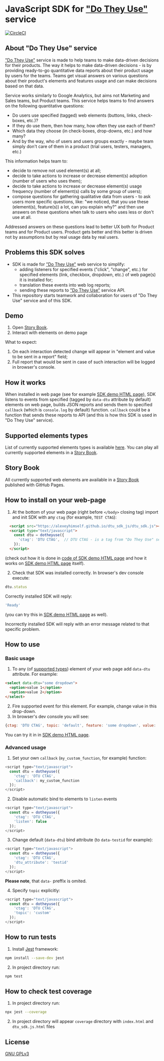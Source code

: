 # JavaScript SDK for ["Do They Use"](https://dotheyuse.com) service 
[![CircleCI](https://dl.circleci.com/status-badge/img/gh/alexeyhimself/dtu_sdk_js/tree/main.svg?style=shield)](https://dl.circleci.com/status-badge/redirect/gh/alexeyhimself/dtu_sdk_js/tree/main)

## About "Do They Use" service
["Do They Use"](https://dotheyuse.com) service is made to help teams to make data-driven decisions for their products. 
The way it helps to make data-driven decisions - is by providing ready-to-go quantitative data reports about their product usage by users for the teams. Teams get visual answers on various questions about their product's elements and features usage and can make decisions based on that data.

Service works similarly to Google Analytics, but aims not Marketing and Sales teams, but Product teams. This service helps teams to find answers on the following quantitative questions:
* Do users use specified (tagged) web elements (buttons, links, check-boxes, etc.)?
* If they do use them, then how many, how often they use each of them?
* Which data they choose (in check-boxes, drop-downs, etc.) and how many?
* And by the way, who of users and users groups exactly - maybe team simply don't care of them in a product (trial users, testers, managers, etc.)

This information helps team to:
* decide to remove not used element(s) at all;
* decide to take actions to increase or decrease element(s) adoption (number of users who uses them);
* decide to take actions to increase or decrease element(s) usage frequency (number of element(s) calls by some group of users);
* compose questions for gathering qualitative data from users - to ask users more specific questions, like: "we noticed, that you use these (element(s), feature(s)) a lot, can you explain why?" and then use answers on these questions when talk to users who uses less or don't use at all.

Addressed answers on these questions lead to better UX both for Product teams and for Product users. Product gets better and this better is driven not by assumptions but by real usage data by real users.

## Problems this SDK solves
* SDK is made for ["Do They Use"](https://dotheyuse.com) web service to simplify:
  * adding listeners for specified events ("click", "change", etc.) for specified elements (link, checkbox, dropdown, etc.) of web page(s) it is installed for;
  * translation these events into web log reports;
  * sending these reports to ["Do They Use"](https://dotheyuse.com) service API.
* This repository starts teamwork and collaboration for users of "Do They Use" service and of this SDK.

## Demo
1. Open [Story Book](https://alexeyhimself.github.io/dtu_sdk_js/dtu_sdk_story_book.html).
2. Interact with elements on demo page

What to expect: 
1. On each interaction detected change will appear in "element and value to be sent in a report" field;
2. Full report that would be sent in case of such interaction will be logged in browser's console.

## How it works
When installed in web page (see for example [SDK demo HTML page](https://alexeyhimself.github.io/dtu_sdk_js/dtu_sdk_js_demo.html)), SDK listens to events from specified (tagged by `data-dtu` attribute by default) elements on web page, builds JSON reports and sends them to specified `callback` (which is `console.log` by default) function. `callback` could be a function that sends these reports to API (and this is how this SDK is used in "Do They Use" service).

## Supported elements types
List of currently supported elements types is available [here](/dtu_sdk.js#L6).
You can play all currently supported elements in a [Story Book](https://alexeyhimself.github.io/dtu_sdk_js/dtu_sdk_story_book.html).

## Story Book
All currently supported web elements are available in a [Story Book](https://alexeyhimself.github.io/dtu_sdk_js/dtu_sdk_story_book.html) published with GitHub Pages.

## How to install on your web-page
1. At the bottom of your web page (right before `</body>` closing tag) import and init SDK with any `ctag` (for example, `TEST CTAG`):
```html
  <script src="https://alexeyhimself.github.io/dtu_sdk_js/dtu_sdk.js"></script>
  <script type="text/javascript">
    const dtu = dotheyuse({
      'ctag': 'DTU CTAG',  // DTU CTAG - is a tag from "Do They Use" service
    });
  </script>
```
(check out how it is done in [code of SDK demo HTML page](https://github.com/alexeyhimself/dtu_sdk_js/blob/main/dtu_sdk_js_demo.html) and how it works on [SDK demo HTML page](https://alexeyhimself.github.io/dtu_sdk_js/dtu_sdk_js_demo.html) itself).

2. Check that SDK was installed correctly. In browser's dev console execute:
```js
dtu.status
```
Correctly installed SDK will reply:
```js
'Ready'
```
(you can try this in [SDK demo HTML page](https://alexeyhimself.github.io/dtu_sdk_js/dtu_sdk_js_demo.html) as well).

Incorrectly installed SDK will reply with an error message related to that specific problem.

## How to use
### Basic usage
1. To any (of [supported types](/dtu_sdk.js#L6)) element of your web page add `data-dtu` attribute. For example:
```html
<select data-dtu="some dropdown">
  <option>value 1</option>
  <option>value 2</option>
</select>
```
2. Fire supported event for this element. For example, change value in this drop-down.
3. In browser's dev console you will see:
```js
{ctag: 'DTU CTAG', topic: 'default', feature: 'some dropdown', value: 'value 2', …}
```
You can try it in in [SDK demo HTML page](https://alexeyhimself.github.io/dtu_sdk_js/dtu_sdk_js_demo.html).

### Advanced usage
1. Set your own `callback` (`my_custom_function`, for example) function:
```js
<script type="text/javascript">
  const dtu = dotheyuse({
    'ctag': 'DTU CTAG',
    'callback': my_custom_function
  });
</script>
```
2. Disable automatic bind to elements to `listen` events
```js
<script type="text/javascript">
  const dtu = dotheyuse({
    'ctag': 'DTU CTAG',
    'listen': false
  });
</script>
```
3. Change default (`data-dtu`) bind attribute (to `data-testid` for example):
```js
<script type="text/javascript">
  const dtu = dotheyuse({
    'ctag': 'DTU CTAG',
    'dtu_attribute': 'testid'
  });
</script>
```
**Please note**, that `data-` preffix is omited.

4. Specify `topic` explicitly:
```js
<script type="text/javascript">
  const dtu = dotheyuse({
    'ctag': 'DTU CTAG',
    'topic': 'custom'
  });
</script>
```


## How to run tests
1. Install [Jest](https://jestjs.io/docs/getting-started) framework:
```bash
npm install --save-dev jest
```
2. In project directory run:
```bash
npm test
```

## How to check test coverage
1. In project directory run:
```bash
npx jest --coverage
```
2. In project directory will appear `coverage` directory with `index.html` and `dtu_sdk.js.html` files


## License
[GNU GPLv3](/LICENSE)
